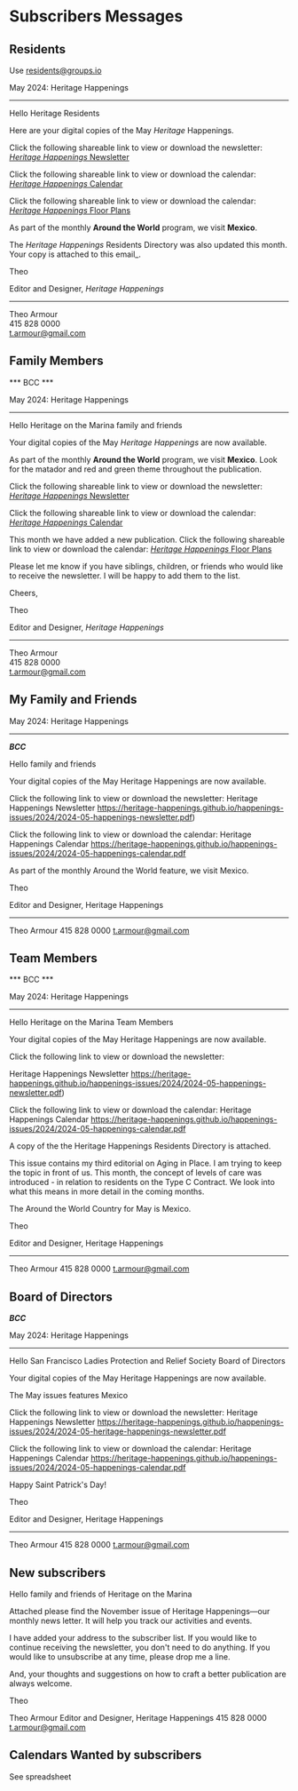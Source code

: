 # Subscribers Messages

## Residents

Use residents@groups.io

May 2024: Heritage Happenings

***

Hello Heritage Residents

Here are your digital copies of the May _Heritage_ Happenings.

Click the following shareable link to view or download the newsletter: [_Heritage Happenings_ Newsletter]( https://heritage-happenings.github.io/happenings-issues/2024/2024-05-happenings-newsletter.pdf )

Click the following shareable link to view or download the calendar: [_Heritage Happenings_ Calendar]( https://heritage-happenings.github.io/happenings-issues/2024/2024-05-happenings-calendar.pdf)

Click the following shareable link to view or download the calendar: [_Heritage Happenings_ Floor Plans]( https://heritage-happenings.github.io/happenings-issues/2024/2024-05-happenings-floor-plans.pdf)

As part of the monthly **Around the World** program, we visit **Mexico**.

The _Heritage Happenings_ Residents Directory was also updated this month. Your copy is attached to this email_.

Theo

Editor and Designer, _Heritage Happenings_

***

Theo Armour<br>
415 828 0000<br>
t.armour@gmail.com<br>


## Family Members

*** BCC ***

May 2024: Heritage Happenings

***

Hello Heritage on the Marina family and friends

Your digital copies of the May _Heritage Happenings_ are now available.

As part of the monthly **Around the World** program, we visit **Mexico**. Look for the matador and red and green theme throughout the publication.

Click the following shareable link to view or download the newsletter: [_Heritage Happenings_ Newsletter]( https://heritage-happenings.github.io/happenings-issues/2024/2024-05-happenings-newsletter.pdf )

Click the following shareable link to view or download the calendar: [_Heritage Happenings_ Calendar]( https://heritage-happenings.github.io/happenings-issues/2024/2024-05-happenings-calendar.pdf)

This month we have added a new publication. Click the following shareable link to view or download the calendar: [_Heritage Happenings_ Floor Plans]( https://heritage-happenings.github.io/happenings-issues/2024/2024-05-happenings-floor-plans.pdf)

Please let me know if you have siblings, children, or friends who would like to receive the newsletter. I will be happy to add them to the list.

Cheers,

Theo

Editor and Designer, _Heritage Happenings_

***

Theo Armour<br>
415 828 0000<br>
t.armour@gmail.com<br>


## My Family and Friends



May 2024: Heritage Happenings

***

***BCC***

Hello family and friends

Your digital copies of the May Heritage Happenings are now available.

Click the following link to view or download the newsletter:
Heritage Happenings Newsletter
https://heritage-happenings.github.io/happenings-issues/2024/2024-05-happenings-newsletter.pdf)

Click the following link to view or download the calendar:
Heritage Happenings Calendar
https://heritage-happenings.github.io/happenings-issues/2024/2024-05-happenings-calendar.pdf

As part of the monthly Around the World feature, we visit Mexico.

Theo

Editor and Designer, Heritage Happenings

***

Theo Armour
415 828 0000
t.armour@gmail.com


## Team Members


*** BCC ***

May 2024: Heritage Happenings

***

Hello Heritage on the Marina Team Members

Your digital copies of the May Heritage Happenings are now available.

Click the following link to view or download the newsletter:

Heritage Happenings Newsletter
https://heritage-happenings.github.io/happenings-issues/2024/2024-05-happenings-newsletter.pdf)

Click the following link to view or download the calendar:
Heritage Happenings Calendar
https://heritage-happenings.github.io/happenings-issues/2024/2024-05-happenings-calendar.pdf

A copy of the the Heritage Happenings Residents Directory is attached.

This issue contains my third editorial on Aging in Place. I am trying to keep the topic in front of us. This month, the concept of levels of care was introduced - in relation to residents on the Type C Contract. We look into what this means in more detail in the coming months.

The Around the World Country for May is Mexico.

Theo

Editor and Designer, Heritage Happenings

***

Theo Armour
415 828 0000
t.armour@gmail.com


## Board of Directors

***BCC***

May 2024: Heritage Happenings

***


Hello San Francisco Ladies Protection and Relief Society Board of Directors

Your digital copies of the May Heritage Happenings are now available.

The May issues features Mexico

Click the following link to view or download the newsletter: Heritage Happenings Newsletter https://heritage-happenings.github.io/happenings-issues/2024/2024-05-heritage-happenings-newsletter.pdf

Click the following link to view or download the calendar: Heritage Happenings Calendar https://heritage-happenings.github.io/happenings-issues/2024/2024-05-happenings-calendar.pdf

Happy Saint Patrick's Day!

Theo

Editor and Designer, Heritage Happenings

***

Theo Armour
415 828 0000
t.armour@gmail.com



## New subscribers

Hello family and friends of Heritage on the Marina

Attached please find the November issue of Heritage Happenings—our monthly news letter. It will help you track our activities and events.

I have added your address to the subscriber list. If you would like to continue receiving the newsletter, you don't need to do anything. If you would like to unsubscribe at any time, please drop me a line.

And, your thoughts and suggestions on how to craft a better publication are always welcome.

Theo

Theo Armour
Editor and Designer, Heritage Happenings
415 828 0000
t.armour@gmail.com


## Calendars Wanted by subscribers

See spreadsheet

